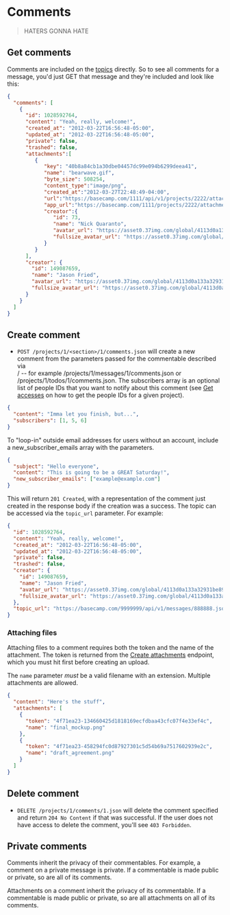 Comments
========

> HATERS GONNA HATE


Get comments
------------

Comments are included on the [topics](https://github.com/basecamp/bcx-api/blob/master/sections/topics.md) directly. So to see all comments for a message, you'd just GET that message and they're included and look like this:

```json
{
  "comments": [
    {
      "id": 1028592764,
      "content": "Yeah, really, welcome!",
      "created_at": "2012-03-22T16:56:48-05:00",
      "updated_at": "2012-03-22T16:56:48-05:00",
      "private": false,
      "trashed": false,
      "attachments":[
         {
            "key": "40b8a84cb1a30dbe04457dc99e094b6299deea41",
            "name": "bearwave.gif",
            "byte_size": 508254,
            "content_type":"image/png",
            "created_at":"2012-03-27T22:48:49-04:00",
            "url":"https://basecamp.com/1111/api/v1/projects/2222/attachments/3333/40b8a84cb1a30dbe04457dc99e094b6299deea41/original/bearwave.gif",
            "app_url":"https://basecamp.com/1111/projects/2222/attachments/3333/40b8a84cb1a30dbe04457dc99e094b6299deea41/original/bearwave.gif",
            "creator":{
               "id": 73,
               "name": "Nick Quaranto",
               "avatar_url": "https://asset0.37img.com/global/4113d0a133a32931be8934e70b2ea21efeff72c1/avatar.96.gif?r=3",
               "fullsize_avatar_url": "https://asset0.37img.com/global/4113d0a133a32931be8934e70b2ea21efeff72c1/original.gif?r=3"
            }
         }
      ],
      "creator": {
        "id": 149087659,
        "name": "Jason Fried",
        "avatar_url": "https://asset0.37img.com/global/4113d0a133a32931be8934e70b2ea21efeff72c1/avatar.96.gif?r=3",
        "fullsize_avatar_url": "https://asset0.37img.com/global/4113d0a133a32931be8934e70b2ea21efeff72c1/original.gif?r=3"
      }
    }
  ]
}
```


Create comment
--------------

* `POST /projects/1/<section>/1/comments.json` will create a new comment from the parameters passed for the commentable described via <section>/<id> -- for example /projects/1/messages/1/comments.json or /projects/1/todos/1/comments.json. The subscribers array is an optional list of people IDs that you want to notify about this comment (see [Get accesses](https://github.com/basecamp/bcx-api/blob/master/sections/accesses.md) on how to get the people IDs for a given project).

```json
{
  "content": "Imma let you finish, but...",
  "subscribers": [1, 5, 6]
}
```

To "loop-in" outside email addresses for users without an account, include a new_subscriber_emails array with the parameters.

```json
{
  "subject": "Hello everyone",
  "content": "This is going to be a GREAT Saturday!",
  "new_subscriber_emails": ["example@example.com"]
}
```

This will return `201 Created`, with a representation of the comment just created in the response body if the creation was a success. The topic can be accessed via the `topic_url` parameter. For example:

```json
{
  "id": 1028592764,
  "content": "Yeah, really, welcome!",
  "created_at": "2012-03-22T16:56:48-05:00",
  "updated_at": "2012-03-22T16:56:48-05:00",
  "private": false,
  "trashed": false,
  "creator": {
    "id": 149087659,
    "name": "Jason Fried",
    "avatar_url": "https://asset0.37img.com/global/4113d0a133a32931be8934e70b2ea21efeff72c1/avatar.96.gif?r=3",
    "fullsize_avatar_url": "https://asset0.37img.com/global/4113d0a133a32931be8934e70b2ea21efeff72c1/original.gif?r=3"
  },
  "topic_url": "https://basecamp.com/9999999/api/v1/messages/888888.json"
}
```

### Attaching files

Attaching files to a comment requires both the token and the name of the attachment. The
token is returned from the [Create attachments](https://github.com/basecamp/bcx-api/blob/master/sections/attachments.md)
endpoint, which you must hit first before creating an upload.

The `name` parameter *must* be a valid filename with an extension. Multiple
attachments are allowed.

```json
{
  "content": "Here's the stuff",
  "attachments": [
    {
      "token": "4f71ea23-134660425d1818169ecfdbaa43cfc07f4e33ef4c",
      "name": "final_mockup.png"
    },
    {
      "token": "4f71ea23-458294fc0d87927301c5d54b69a7517602939e2c",
      "name": "draft_agreement.png"
    }
  ]
}
```


Delete comment
--------------

* `DELETE /projects/1/comments/1.json` will delete the comment specified and return `204 No Content` if that was successful. If the user does not have access to delete the comment, you'll see `403 Forbidden`.


Private comments
----------------

Comments inherit the privacy of their commentables. For example, a comment on a private message is private. If a commentable is made public or private, so are all of its comments.

Attachments on a comment inherit the privacy of its commentable. If a commentable is made public or private, so are all attachments on all of its comments.
